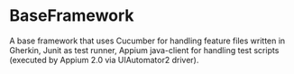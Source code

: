 # BaseFramework
A base framework that uses Cucumber for handling feature files written in Gherkin, Junit as test runner, Appium java-client for handling test scripts (executed by Appium 2.0 via UIAutomator2 driver).

